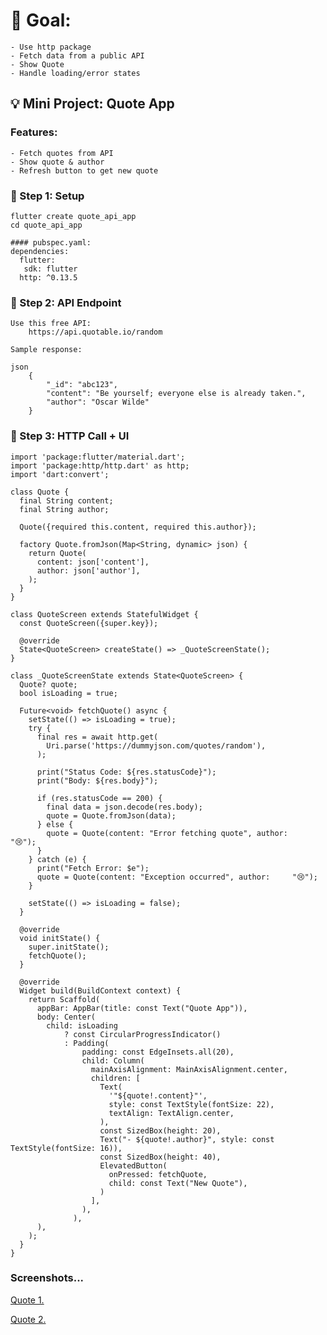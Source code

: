 # 🎯 Goal:

    - Use http package
    - Fetch data from a public API
    - Show Quote
    - Handle loading/error states

## 💡 Mini Project: Quote App
    
### Features:
    - Fetch quotes from API
    - Show quote & author
    - Refresh button to get new quote

### 🔹 Step 1: Setup
    flutter create quote_api_app
    cd quote_api_app

    #### pubspec.yaml:
    dependencies:
      flutter:
       sdk: flutter
      http: ^0.13.5

### 🔹 Step 2: API Endpoint
    Use this free API:
        https://api.quotable.io/random
    
    Sample response:

    json
        {
            "_id": "abc123",
            "content": "Be yourself; everyone else is already taken.",
            "author": "Oscar Wilde"
        }


### 🔹 Step 3: HTTP Call + UI

    import 'package:flutter/material.dart';
    import 'package:http/http.dart' as http;
    import 'dart:convert';

    class Quote {
      final String content;
      final String author;
    
      Quote({required this.content, required this.author});
    
      factory Quote.fromJson(Map<String, dynamic> json) {
        return Quote(
          content: json['content'],
          author: json['author'],
        );
      }
    }

    class QuoteScreen extends StatefulWidget {
      const QuoteScreen({super.key});
    
      @override
      State<QuoteScreen> createState() => _QuoteScreenState();
    }

    class _QuoteScreenState extends State<QuoteScreen> {
      Quote? quote;
      bool isLoading = true;
    
      Future<void> fetchQuote() async {
        setState(() => isLoading = true);
        try {
          final res = await http.get(
            Uri.parse('https://dummyjson.com/quotes/random'),
          );
    
          print("Status Code: ${res.statusCode}");
          print("Body: ${res.body}");
    
          if (res.statusCode == 200) {
            final data = json.decode(res.body);
            quote = Quote.fromJson(data);
          } else {
            quote = Quote(content: "Error fetching quote", author:     "😢");
          }
        } catch (e) {
          print("Fetch Error: $e");
          quote = Quote(content: "Exception occurred", author:     "😢");
        }
    
        setState(() => isLoading = false);
      }
    
      @override
      void initState() {
        super.initState();
        fetchQuote();
      }
    
      @override
      Widget build(BuildContext context) {
        return Scaffold(
          appBar: AppBar(title: const Text("Quote App")),
          body: Center(
            child: isLoading
                ? const CircularProgressIndicator()
                : Padding(
                    padding: const EdgeInsets.all(20),
                    child: Column(
                      mainAxisAlignment: MainAxisAlignment.center,
                      children: [
                        Text(
                          '"${quote!.content}"',
                          style: const TextStyle(fontSize: 22),
                          textAlign: TextAlign.center,
                        ),
                        const SizedBox(height: 20),
                        Text("- ${quote!.author}", style: const TextStyle(fontSize: 16)),
                        const SizedBox(height: 40),
                        ElevatedButton(
                          onPressed: fetchQuote,
                          child: const Text("New Quote"),
                        )
                      ],
                    ),
                  ),
          ),
        );
      }
    }



### Screenshots...
[Quote 1.](screenshots/flutter_01.png)

[Quote 2.](screenshots/flutter_02.png)